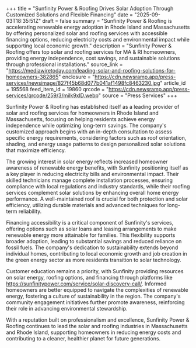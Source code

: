 +++
title = "Sunfinity Power & Roofing Drives Solar Adoption Through Customized Solutions and Flexible Financing"
date = "2025-09-03T18:35:51Z"
draft = false
summary = "Sunfinity Power & Roofing is accelerating renewable energy adoption in Rhode Island and Massachusetts by offering personalized solar and roofing services with accessible financing options, reducing electricity costs and environmental impact while supporting local economic growth."
description = "Sunfinity Power & Roofing offers top solar and roofing services for MA & RI homeowners, providing energy independence, cost savings, and sustainable solutions through professional installations."
source_link = "https://mediawiretoday.com/leading-solar-and-roofing-solutions-for-homeowners-382865"
enclosure = "https://cdn.newsramp.app/press-services/newsimage/827f45b68d077b041af1498fc8463230.jpg"
article_id = 195568
feed_item_id = 19860
qrcode = "https://cdn.newsramp.app/press-services/qrcode/259/3/milk9xlD.webp"
source = "Press Services"
+++

<p>Sunfinity Power & Roofing has established itself as a leading provider of solar and roofing services for homeowners in Rhode Island and Massachusetts, focusing on helping residents achieve energy independence while optimizing long-term savings. The company's customized approach begins with an in-depth consultation to assess specific energy requirements, considering factors such as roof orientation, shading, and energy usage patterns to design personalized solar solutions that maximize efficiency.</p><p>The growing interest in solar energy reflects increased homeowner awareness of renewable energy benefits, with Sunfinity positioning itself as a key player in reducing electricity bills and environmental impact. Their skilled technicians manage complete installation processes, ensuring compliance with local regulations and industry standards, while their roofing services complement solar solutions by enhancing overall home energy performance. A well-maintained roof is crucial for both protection and solar efficiency, utilizing durable materials and advanced techniques for long-term reliability.</p><p>Financing accessibility is a critical component of Sunfinity's services, offering options such as solar loans and leasing arrangements to make renewable energy more attainable for families. This flexibility supports broader adoption, leading to substantial savings and reduced reliance on fossil fuels. The company's dedication to sustainability extends beyond individual homes, contributing to local economic growth and job creation in the green energy sector as more residents transition to solar technology.</p><p>Customer education remains a priority, with Sunfinity providing resources on solar energy, roofing options, and financing through platforms like <a href="https://sunfinitypower.com/service/solar-discovery-call/" rel="nofollow" target="_blank">https://sunfinitypower.com/service/solar-discovery-call/</a>. Informed homeowners are better equipped to navigate the complexities of renewable energy, fostering a culture of sustainability in the region. The company's community engagement initiatives further promote awareness, reinforcing their role in advancing environmental stewardship.</p><p>With a reputation built on professionalism and excellence, Sunfinity Power & Roofing continues to lead the solar and roofing industries in Massachusetts and Rhode Island, supporting homeowners in reducing energy costs and contributing to a cleaner, healthier planet for future generations.</p>